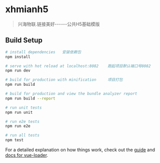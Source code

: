 # xhmianh5

> 兴海物联.链接美好------公共H5基础模版

## Build Setup

``` bash
# install dependencies   安装依赖包
npm install

# serve with hot reload at localhost:8082    跑起项目默认端口号8082
npm run dev

# build for production with minification     项目打包
npm run build

# build for production and view the bundle analyzer report
npm run build --report

# run unit tests
npm run unit

# run e2e tests
npm run e2e

# run all tests
npm test
```

For a detailed explanation on how things work, check out the [guide](http://vuejs-templates.github.io/webpack/) and [docs for vue-loader](http://vuejs.github.io/vue-loader).
